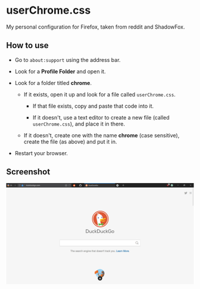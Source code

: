 # userChrome.css

My personal configuration for Firefox, taken from reddit and ShadowFox.

## How to use

* Go to `about:support` using the address bar.

* Look for a **Profile Folder** and open it.

* Look for a folder titled **chrome**.

     *  If it exists, open it up and look for a file called `userChrome.css`.
          
          * If that file exists, copy and paste that code into it.

          * If it doesn't, use a text editor to create a new file (called `userChrome.css`), and place it in there.


   *  If it doesn't, create one with the name **chrome** (case sensitive), create the file (as above) and put it in.

* Restart your browser.

## Screenshot

![Screenshot](screenshot.PNG)



